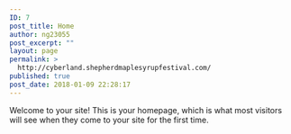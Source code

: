 ```yaml
---
ID: 7
post_title: Home
author: ng23055
post_excerpt: ""
layout: page
permalink: >
  http://cyberland.shepherdmaplesyrupfestival.com/
published: true
post_date: 2018-01-09 22:28:17
---
```

Welcome to your site! This is your homepage, which is what most visitors will see when they come to your site for the first time.